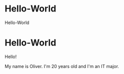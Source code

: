 # Hello-World
Hello-World
# Hello-World

Hello!

My name is Oliver. I'm 20 years old and I'm an IT major. 
